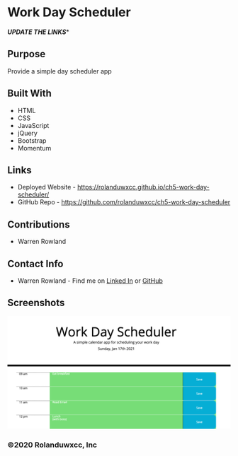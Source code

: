 # Work Day Scheduler
***********UPDATE THE LINKS************
## Purpose
Provide a simple day scheduler app

## Built With
* HTML
* CSS
* JavaScript
* jQuery
* Bootstrap
* Momentum

## Links
* Deployed Website - https://rolanduwxcc.github.io/ch5-work-day-scheduler/
* GitHub Repo - https://github.com/rolanduwxcc/ch5-work-day-scheduler

## Contributions
* Warren Rowland

## Contact Info
* Warren Rowland - Find me on [Linked In](https://www.linkedin.com/in/linkedinrowland/) or [GitHub](https://github.com/rolanduwxcc)

## Screenshots
![Work Day Scheduler Page](assets/images/WorkDay.png)

### ©️2020 Rolanduwxcc, Inc 